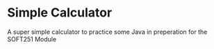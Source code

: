 # Simple Calculator
A super simple calculator to practice some Java in preperation for the SOFT251 Module

